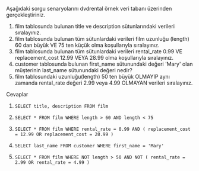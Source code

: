 Aşağıdaki sorgu senaryolarını dvdrental örnek veri tabanı üzerinden gerçekleştiriniz.

1. film tablosunda bulunan title ve description sütunlarındaki verileri sıralayınız.
2. film tablosunda bulunan tüm sütunlardaki verileri film uzunluğu (length) 60 dan büyük VE 75 ten küçük olma koşullarıyla sıralayınız.
3. film tablosunda bulunan tüm sütunlardaki verileri rental_rate 0.99 VE replacement_cost 12.99 VEYA 28.99 olma koşullarıyla sıralayınız.
4. customer tablosunda bulunan first_name sütunundaki değeri 'Mary' olan müşterinin last_name sütunundaki değeri nedir?
5. film tablosundaki uzunluğu(length) 50 ten büyük OLMAYIP aynı zamanda rental_rate değeri 2.99 veya 4.99 OLMAYAN verileri sıralayınız.

Cevaplar

1. `SELECT title, description FROM film`

2. `SELECT * FROM film WHERE length > 60 AND length < 75`

3. `SELECT * FROM film WHERE rental_rate = 0.99 AND ( replacement_cost = 12.99 OR replacement_cost = 28.99 )`

4. `SELECT last_name FROM customer WHERE first_name = 'Mary'`

5. `SELECT * FROM film WHERE NOT length > 50 AND NOT ( rental_rate = 2.99 OR rental_rate = 4.99 )`